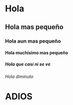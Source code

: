 # Hola
## Hola mas pequeño
### Hola aun mas pequeño
#### Hola muchisimo mas pequeño
##### Hola que casi ni se ve
###### Hola diminuto
# ADIOS
